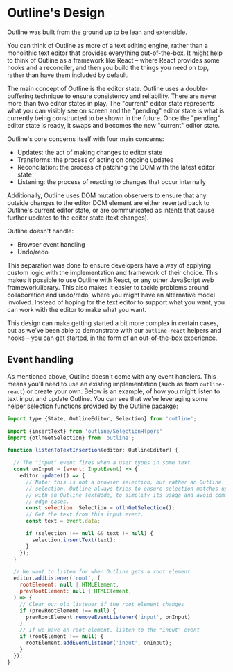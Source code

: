 # Outline's Design

Outline was built from the ground up to be lean and extensible.

You can think of Outline as more of a text editing engine, rather than a monolithic text
editor that provides everything out-of-the-box. It might help to think of Outline as
a framework like React – where React provides some hooks and a reconciler, and then you
build the things you need on top, rather than have them included by default.

The main concept of Outline is the editor state. Outline uses a double-buffering technique
to ensure consistency and reliability. There are never more than two editor states in play.
The "current" editor state represents what you can visibly see on screen and the "pending"
editor state is what is currently being constructed to be shown in the future. Once the
"pending" editor state is ready, it swaps and becomes the new "current" editor state.

Outline's core concerns itself with four main concerns:

- Updates: the act of making changes to editor state
- Transforms: the process of acting on ongoing updates
- Reconcilation: the process of patching the DOM with the latest editor state
- Listening: the process of reacting to changes that occur internally

Additionally, Outline uses DOM mutation observers to ensure that any outside changes to
the editor DOM element are either reverted back to Outline's current editor state, or are
communicated as intents that cause further updates to the editor state (text changes).

Outline doesn't handle:

- Browser event handling
- Undo/redo

This separation was done to ensure developers have a way of applying custom logic with the
implementation and framework of their choice. This makes it possible to use Outline with
React, or any other JavaScript web framework/library. This also makes it easier to tackle
problems around collaboration and undo/redo, where you might have an alternative model involved.
Instead of hoping for the text editor to support what you want, you can work with the editor
to make what you want.

This design can make getting started a bit more complex in certain cases, but as we've been
able to demonstrate with our `outline-react` helpers and hooks – you can get started, in the
form of an out-of-the-box experience.

## Event handling

As mentioned above, Outline doesn't come with any event handlers. This means you'll need to use
an existing implementation (such as from `outline-react`) or create your own. Below is an example,
of how you might listen to text input and update Outline. You can see that we're leveraging some
helper selection functions provided by the Outline pacakge:

```js
import type {State, OutlineEditor, Selection} from 'outline';

import {insertText} from 'outline/SelectionHlpers'
import {otlnGetSelection} from 'outline';

function listenToTextInsertion(editor: OutlineEditor) {

  // The "input" event fires when a user types in some text
  const onInput = (event: InputEvent) => {
    editor.update(() => {
      // Note: this is not a browser selection, but rather an Outline
      // selection. Outline always tries to ensure selection matches up
      // with an Outline TextNode, to simplify its usage and avoid common
      // edge-cases.
      const selection: Selection = otlnGetSelection();
      // Get the text from this input event.
      const text = event.data;

      if (selection !== null && text != null) {
        selection.insertText(text);
      }
    });
  }

  // We want to listen for when Outline gets a root element
  editor.addListener('root', (
    rootElement: null | HTMLElement,
    prevRootElement: null | HTMLElement,
  ) => {
    // Clear our old listener if the root element changes
    if (prevRootElement !== null) {
      prevRootElement.removeEventListener('input', onInput)
    }
    // If we have an root element, listen to the "input" event
    if (rootElement !== null) {
      rootElement.addEventListener('input', onInput);
    }
  });
}
```